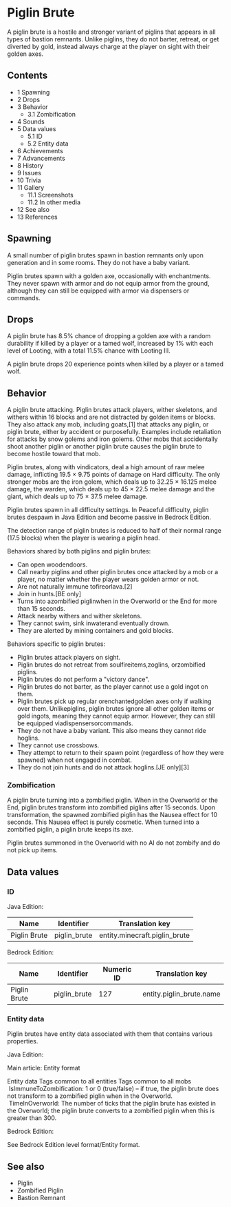 # Piglin Brute
A piglin brute is a hostile and stronger variant of piglins that appears in all types of bastion remnants. Unlike piglins, they do not barter, retreat, or get diverted by gold, instead always charge at the player on sight with their golden axes.

## Contents
- 1 Spawning
- 2 Drops
- 3 Behavior
	- 3.1 Zombification
- 4 Sounds
- 5 Data values
	- 5.1 ID
	- 5.2 Entity data
- 6 Achievements
- 7 Advancements
- 8 History
- 9 Issues
- 10 Trivia
- 11 Gallery
	- 11.1 Screenshots
	- 11.2 In other media
- 12 See also
- 13 References

## Spawning
A small number of piglin brutes spawn in bastion remnants only upon generation and in some rooms. They do not have a baby variant.

Piglin brutes spawn with a golden axe, occasionally with enchantments. They never spawn with armor and do not equip armor from the ground, although they can still be equipped with armor via dispensers or commands.

## Drops
A piglin brute has 8.5% chance of dropping a golden axe with a random durability if killed by a player or a tamed wolf, increased by 1% with each level of Looting, with a total 11.5% chance with Looting III.

A piglin brute drops 20 experience points when killed by a player or a tamed wolf.

## Behavior
A piglin brute attacking.
Piglin brutes attack players, wither skeletons, and withers within 16 blocks and are not distracted by golden items or blocks. They also attack any mob, including goats,[1] that attacks any piglin, or piglin brute, either by accident or purposefully. Examples include retaliation for attacks by snow golems and iron golems. Other mobs that accidentally shoot another piglin or another piglin brute causes the piglin brute to become hostile toward that mob.  

Piglin brutes, along with vindicators, deal a high amount of raw melee damage, inflicting 19.5 × 9.75 points of damage on Hard difficulty. The only stronger mobs are the iron golem, which deals up to 32.25 × 16.125 melee damage, the warden, which deals up to 45 × 22.5 melee damage and the giant, which deals up to 75 × 37.5 melee damage.

Piglin brutes spawn in all difficulty settings. In Peaceful difficulty, piglin brutes despawn in Java Edition and become passive in Bedrock Edition.

The detection range of piglin brutes is reduced to half of their normal range (17.5 blocks) when the player is wearing a piglin head.

Behaviors shared by both piglins and piglin brutes:

- Can open woodendoors.
- Call nearby piglins and other piglin brutes once attacked by a mob or a player, no matter whether the player wears golden armor or not.
- Are not naturally immune tofireorlava.[2]
- Join in hunts.‌[BE  only]
- Turns into azombified piglinwhen in the Overworld or the End for more than 15 seconds.
- Attack nearby withers and wither skeletons.
- They cannot swim, sink inwaterand eventually drown.
- They are alerted by mining containers and gold blocks.

Behaviors specific to piglin brutes:

- Piglin brutes attack players on sight.
- Piglin brutes do not retreat from soulfireitems,zoglins, orzombified piglins.
- Piglin brutes do not perform a "victory dance".
- Piglin brutes do not barter, as the player cannot use a gold ingot on them.
- Piglin brutes pick up regular orenchantedgolden axes only if walking over them. Unlikepiglins, piglin brutes ignore all other golden items or gold ingots, meaning they cannot equip armor. However, they can still be equipped viadispensersorcommands.
- They do not have a baby variant. This also means they cannot ride hoglins.
- They cannot use crossbows.
- They attempt to return to their spawn point (regardless of how they were spawned) when not engaged in combat.
- They do not join hunts and do not attack hoglins.‌[JE  only][3]

### Zombification
A piglin brute turning into a zombified piglin.
When in the Overworld or the End, piglin brutes transform into zombified piglins after 15 seconds. Upon transformation, the spawned zombified piglin has the Nausea effect for 10 seconds. This Nausea effect is purely cosmetic. When turned into a zombified piglin, a piglin brute keeps its axe.

Piglin brutes summoned in the Overworld with no AI do not zombify and do not pick up items.

## Data values
### ID
Java Edition:

| Name         | Identifier   | Translation key               |
|--------------|--------------|-------------------------------|
| Piglin Brute | piglin_brute | entity.minecraft.piglin_brute |

Bedrock Edition:

| Name         | Identifier   | Numeric ID | Translation key          |
|--------------|--------------|------------|--------------------------|
| Piglin Brute | piglin_brute | 127        | entity.piglin_brute.name |

### Entity data
Piglin brutes have entity data associated with them that contains various properties.

Java Edition:

Main article: Entity format

 Entity data
Tags common to all entities
Tags common to all mobs
 IsImmuneToZombification: 1 or 0 (true/false) – if true, the piglin brute does not transform to a zombified piglin when in the Overworld.
 TimeInOverworld: The number of ticks that the piglin brute has existed in the Overworld; the piglin brute converts to a zombified piglin when this is greater than 300.

Bedrock Edition:

See Bedrock Edition level format/Entity format.
## See also
- Piglin
- Zombified Piglin
- Bastion Remnant

